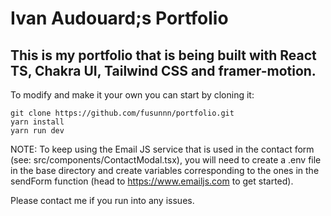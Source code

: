 # Ivan Audouard;s Portfolio

## This is my portfolio that is being built with React TS, Chakra UI, Tailwind CSS and framer-motion.

To modify and make it your own you can start by cloning it:

```
git clone https://github.com/fusunnn/portfolio.git
yarn install
yarn run dev
```

NOTE: To keep using the Email JS service that is used in the contact form (see: src/components/ContactModal.tsx), you will need to create a .env file in the base directory and create variables corresponding to the ones in the sendForm function (head to https://www.emailjs.com to get started).

Please contact me if you run into any issues.
